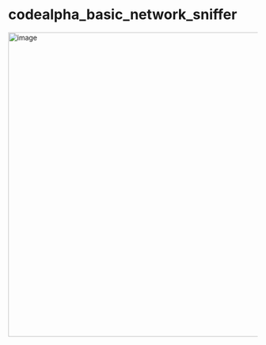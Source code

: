 # codealpha_basic_network_sniffer
<img width="868" height="614" alt="image" src="https://github.com/user-attachments/assets/c21b36a5-eec1-43dd-8e6a-04c865b93746" />
